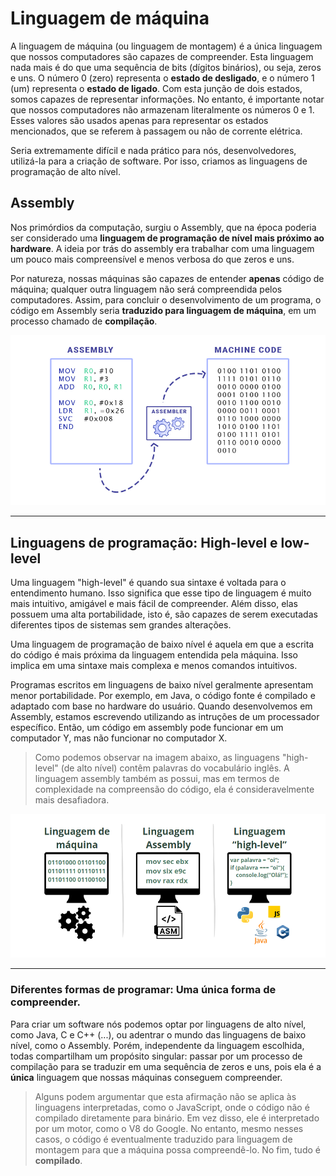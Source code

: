 # Linguagem de máquina
A linguagem de máquina (ou linguagem de montagem) é a única linguagem que nossos computadores são capazes de compreender. Esta linguagem nada mais é do que uma sequência de bits (dígitos binários), ou seja, zeros e uns. O número 0 (zero) representa o **estado de desligado**, e o número 1 (um) representa o **estado de ligado**.
Com esta junção de dois estados, somos capazes de representar informações. No entanto, é importante notar que nossos computadores não armazenam literalmente os números 0 e 1. Esses valores são usados apenas para representar os estados mencionados, que se referem à passagem ou não de corrente elétrica.

Seria extremamente difícil e nada prático para nós, desenvolvedores, utilizá-la para a criação de software. Por isso, criamos as linguagens de programação de alto nível.

## Assembly
Nos primórdios da computação, surgiu o Assembly, que na época poderia ser considerado uma **linguagem de programação de nível mais próximo ao hardware**. A ideia por trás do assembly era trabalhar com uma linguagem um pouco mais compreensível e menos verbosa do que zeros e uns.

Por natureza, nossas máquinas são capazes de entender **apenas** código de máquina; qualquer outra linguagem não será compreendida pelos computadores. Assim, para concluir o desenvolvimento de um programa, o código em Assembly seria **traduzido para linguagem de máquina**, em um processo chamado de **compilação**.


![compilacao-exemplo](../../assets/images/compilacao-assembly-para-codigo-de-maquina.png)

___

## Linguagens de programação: High-level e low-level
Uma linguagem "high-level" é quando sua sintaxe é voltada para o entendimento humano. Isso significa que esse tipo de linguagem é muito mais intuitivo, amigável e mais fácil de compreender. Além disso, elas possuem uma alta portabilidade, isto é, são capazes de serem executadas diferentes tipos de sistemas sem grandes alterações.

Uma linguagem de programação de baixo nível é aquela em que a escrita do código é mais próxima da linguagem entendida pela máquina. Isso implica em uma sintaxe mais complexa e menos comandos intuitivos. 

Programas escritos em linguagens de baixo nível geralmente apresentam menor portabilidade. Por exemplo, em Java, o código fonte é compilado e adaptado com base no hardware do usuário. Quando desenvolvemos em Assembly, estamos escrevendo utilizando as intruções de um processador específico. Então, um código em assembly pode funcionar em um computador Y, mas não funcionar no computador X.

> Como podemos observar na imagem abaixo, as linguagens "high-level" (de alto nível) contêm palavras do vocabulário inglês. A linguagem assembly também as possui, mas em termos de complexidade na compreensão do código, ela é consideravelmente mais desafiadora.

![diferentes-linguagens](../../assets/images/diferentes-linguagens-de-programacao.png)

___

### Diferentes formas de programar: Uma única forma de compreender.
Para criar um software nós podemos optar por linguagens de alto nível, como Java, C e C++ (...), ou adentrar o mundo das linguagens de baixo nível, como o Assembly. Porém, independente da linguagem escolhida, todas compartilham um propósito singular: passar por um processo de compilação para se traduzir em uma sequência de zeros e uns, pois ela é a __única__ linguagem que nossas máquinas conseguem compreender.

> Alguns podem argumentar que esta afirmação não se aplica às linguagens interpretadas, como o JavaScript, onde o código não é compilado diretamente para binário. Em vez disso, ele é interpretado por um motor, como o V8 do Google. No entanto, mesmo nesses casos, o código é eventualmente traduzido para linguagem de montagem para que a máquina possa compreendê-lo. No fim, tudo é **compilado**.

